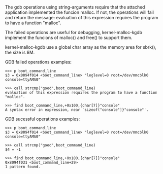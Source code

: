 The gdb operations using string-arguments require that the attached application implemented the funcion malloc.
If not, the operations will fail and return the message: evaluation of this expression requires the program to have a function "malloc".

The failed operations are useful for debugging, kernel-malloc-kgdb implement the funcions of malloc() and free() to support them.

kernel-malloc-kgdb use a global char array as the memory area for sbrk(), the size is 8M.

GDB failed operations examples:

```shell
>>> p boot_command_line 
$3 = 0x8094f014 <boot_command_line> "loglevel=0 root=/dev/mmcblk0 console=ttyAMA0"

>>> call strcmp("good",boot_command_line)
evaluation of this expression requires the program to have a function "malloc".

>>> find boot_command_line,+0x100,{char[7]}"console"
A syntax error in expression, near `sizeof("console"]}"console"'.
```
GDB sucessful operations examples:
```shell
>>> p boot_command_line 
$3 = 0x8094f014 <boot_command_line> "loglevel=0 root=/dev/mmcblk0 console=ttyAMA0"

>>> call strcmp("good",boot_command_line)
$4 = -1

>>> find boot_command_line,+0x100,{char[7]}"console"
0x8094f031 <boot_command_line+29>
1 pattern found.
```
